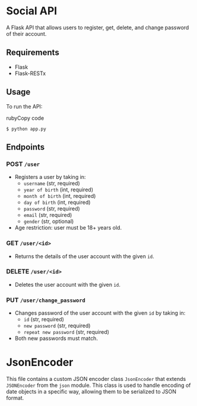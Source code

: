 
# Social API

A Flask API that allows users to register, get, delete, and change password of their account.

## Requirements

-   Flask
-   Flask-RESTx

## Usage

To run the API:

rubyCopy code

`$ python app.py` 

## Endpoints

### POST `/user`

-   Registers a user by taking in:
    -   `username` (str, required)
    -   `year of birth` (int, required)
    -   `month of birth` (int, required)
    -   `day of birth` (int, required)
    -   `password` (str, required)
    -   `email` (str, required)
    -   `gender` (str, optional)
-   Age restriction: user must be 18+ years old.

### GET `/user/<id>`

-   Returns the details of the user account with the given `id`.

### DELETE `/user/<id>`

-   Deletes the user account with the given `id`.

### PUT `/user/change_password`

-   Changes password of the user account with the given `id` by taking in:
    -   `id` (str, required)
    -   `new password` (str, required)
    -   `repeat new password` (str, required)
-   Both new passwords must match.

# JsonEncoder

This file contains a custom JSON encoder class `JsonEncoder` that extends `JSONEncoder` from the `json` module. This class is used to handle encoding of date objects in a specific way, allowing them to be serialized to JSON format.
